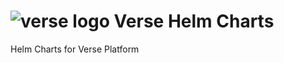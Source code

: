 # ![verse logo](https://user-images.githubusercontent.com/5221464/235155257-0eb29c66-11c2-4bee-9a3d-0d684aa8fb14.png) Verse Helm Charts

Helm Charts for Verse Platform
